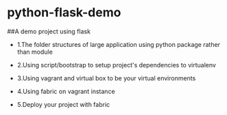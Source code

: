 python-flask-demo
===============

##A demo project using flask 

* 1.The folder structures of large application using python package rather than module

* 2.Using script/bootstrap to setup project's dependencies to virtualenv

* 3.Using vagrant and virtual box to be your virtual environments

* 4.Using fabric on vagrant instance

* 5.Deploy your project with fabric


